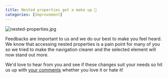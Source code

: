 ```yaml
---
title: Nested properties get a make up 🎀
categories: [Improvement]
---
```


![nested-properties.jpg](/images/updates/nested-properties.jpg)

Feedbacks are important to us and we do our best to make you feel heard.
We know that accessing nested properties is a pain point for many of you so we tried to make the navigation clearer and the selected element will now stand out more.

We'd love to hear from you and see if these changes suit your needs so hit us up with [your comments](mailto:hello@bump.sh) whether you love it or hate it!
